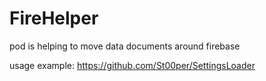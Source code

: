 # FireHelper
pod is helping to move data documents around firebase

usage example: https://github.com/St00per/SettingsLoader

